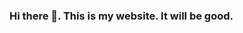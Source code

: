 ### Hi there 👋. This is my website. It will be good. 

<!--
**johnmacemery/johnmacemery** is a ✨ _special_ ✨ repository because its `README.md` (this file) appears on your GitHub profile.

Here are some ideas to get you started:

- 🔭 I’m currently working on ...
- 🌱 I’m currently learning ...
- 👯 I’m looking to collaborate on ...
- 🤔 I’m looking for help with this
- 💬 Ask me about ...
- 📫 How to reach me: ...
- 😄 Pronouns: ... 
- ⚡ Fun fact: ...
-->
